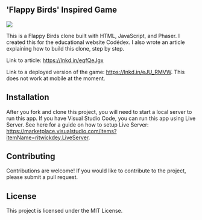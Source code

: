 ## 'Flappy Birds' Inspired Game

![](https://raw.githubusercontent.com/codedex-io/projects/main/projects/build-a-flappy-bird-clone-with-phaser/header.gif)

This is a Flappy Birds clone built with HTML, JavaScript, and Phaser. I created this for the educational website Codédex. I also wrote an article explaining how to build this clone, step by step.

Link to article: https://lnkd.in/eqfQeJgx

Link to a deployed version of the game: https://lnkd.in/eJU_RMVW. This does not work at mobile at the moment. 

## Installation 

After you fork and clone this project, you will need to start a local server to run this app. 
If you have Visual Studio Code, you can run this app using Live Server. See here for a guide on how to setup Live Server: https://marketplace.visualstudio.com/items?itemName=ritwickdey.LiveServer. 

## Contributing
Contributions are welcome! If you would like to contribute to the project, please submit a pull request.

## License
This project is licensed under the MIT License. 